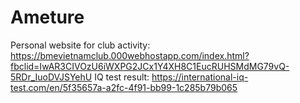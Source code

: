 # Ameture
Personal website for club activity: https://bmevietnamclub.000webhostapp.com/index.html?fbclid=IwAR3CIVOzU6iWXPG2JCx1Y4XH8C1EucRUHSMdMG79vQ-5RDr_IuoDVJSYehU
IQ test result:  https://international-iq-test.com/en/5f35657a-a2fc-4f91-bb99-1c285b79b065
